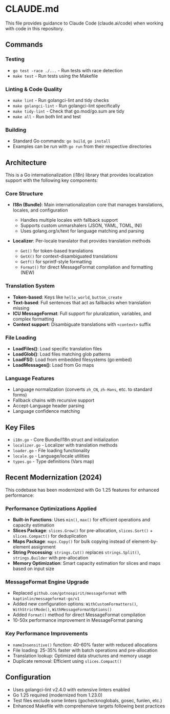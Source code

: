 # CLAUDE.md

This file provides guidance to Claude Code (claude.ai/code) when working with code in this repository.

## Commands

### Testing
- `go test -race ./...` - Run tests with race detection
- `make test` - Run tests using the Makefile

### Linting & Code Quality
- `make lint` - Run golangci-lint and tidy checks
- `make golangci-lint` - Run golangci-lint specifically  
- `make tidy-lint` - Check that go.mod/go.sum are tidy
- `make all` - Run both lint and test

### Building
- Standard Go commands: `go build`, `go install`
- Examples can be run with `go run` from their respective directories

## Architecture

This is a Go internationalization (i18n) library that provides localization support with the following key components:

### Core Structure
- **I18n (Bundle)**: Main internationalization core that manages translations, locales, and configuration
  - Handles multiple locales with fallback support
  - Supports custom unmarshalers (JSON, YAML, TOML, INI)
  - Uses golang.org/x/text for language matching and parsing
  
- **Localizer**: Per-locale translator that provides translation methods
  - `Get()` for token-based translations
  - `GetX()` for context-disambiguated translations  
  - `Getf()` for sprintf-style formatting
  - `Format()` for direct MessageFormat compilation and formatting (NEW)

### Translation System
- **Token-based**: Keys like `hello_world`, `button_create`
- **Text-based**: Full sentences that act as fallbacks when translation missing
- **ICU MessageFormat**: Full support for pluralization, variables, and complex formatting
- **Context support**: Disambiguate translations with `<context>` suffix

### File Loading
- **LoadFiles()**: Load specific translation files
- **LoadGlob()**: Load files matching glob patterns  
- **LoadFS()**: Load from embedded filesystems (go:embed)
- **LoadMessages()**: Load from Go maps

### Language Features
- Language normalization (converts `zh_CN`, `zh-Hans`, etc. to standard forms)
- Fallback chains with recursive support
- Accept-Language header parsing
- Language confidence matching

## Key Files
- `i18n.go` - Core Bundle/I18n struct and initialization
- `localizer.go` - Localizer with translation methods
- `loader.go` - File loading functionality
- `locale.go` - Language/locale utilities
- `types.go` - Type definitions (Vars map)

## Recent Modernization (2024)

This codebase has been modernized with Go 1.25 features for enhanced performance:

### Performance Optimizations Applied
- **Built-in Functions**: Uses `min()`, `max()` for efficient operations and capacity estimation
- **Slices Package**: `slices.Grow()` for pre-allocation, `slices.Sort()` + `slices.Compact()` for deduplication
- **Maps Package**: `maps.Copy()` for bulk copying instead of element-by-element assignment
- **String Processing**: `strings.Cut()` replaces `strings.Split()`, `strings.Builder` with pre-allocation
- **Memory Optimization**: Smart capacity estimation for slices and maps based on input size

### MessageFormat Engine Upgrade
- Replaced `github.com/gotnospirit/messageformat` with `kaptinlin/messageformat-go/v1`
- Added new configuration options: `WithCustomFormatters()`, `WithStrictMode()`, `WithMessageFormatOptions()`
- Added `Format()` method for direct MessageFormat compilation
- 10-50x performance improvement in MessageFormat parsing

### Key Performance Improvements
- `nameInsensitive()` function: 40-60% faster with reduced allocations
- File loading: 25-35% faster with batch operations and pre-allocation
- Translation lookup: Optimized data structures and memory usage
- Duplicate removal: Efficient using `slices.Compact()`

## Configuration
- Uses golangci-lint v2.4.0 with extensive linters enabled
- Go 1.25 required (modernized from 1.23.0)
- Test files exclude some linters (gochecknoglobals, gosec, funlen, etc.)
- Enhanced Makefile with comprehensive targets following best practices